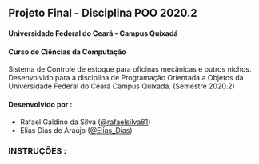 ## Projeto Final - Disciplina POO 2020.2
#### Universidade Federal do Ceará - Campus Quixadá 
#### Curso de Ciências da Computação


Sistema de Controle de estoque para oficinas mecânicas e outros nichos.
Desenvolvido para a disciplina de Programação Orientada a Objetos da Universidade Federal do Ceará Campus Quixada. (Semestre 2020.2)

#### Desenvolvido por : 
- Rafael Galdino da Silva ([@rafaelsilva81](https://github.com/rafaelsilva81 "@rafaelsilva81"))
- Elias Dias de Araújo ([@Elias_Dias](https://github.com/Elias-Dias-De-Araujo "@Elias_Dias"))


### INSTRUÇÕES : 

